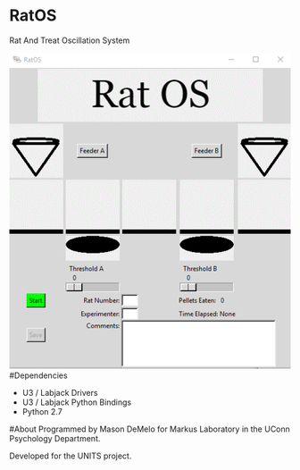 # RatOS
Rat And Treat Oscillation System

![screenshot](https://raw.githubusercontent.com/Mason-DeMelo/RatOS/master/res/screenshot.PNG)
#Dependencies
- U3 / Labjack Drivers
- U3 / Labjack Python Bindings
- Python 2.7

#About
Programmed by Mason DeMelo for Markus Laboratory in the UConn Psychology Department.

Developed for the UNITS project.
